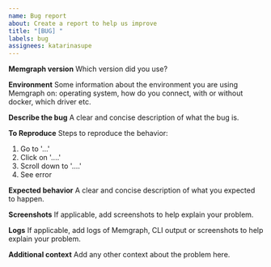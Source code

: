 ```yaml
---
name: Bug report
about: Create a report to help us improve
title: "[BUG] "
labels: bug
assignees: katarinasupe
---
```


**Memgraph version** Which version did you use?

**Environment** Some information about the environment you are using Memgraph
on: operating system, how do you connect, with or without docker, which driver
etc.

**Describe the bug** A clear and concise description of what the bug is.

**To Reproduce** Steps to reproduce the behavior:

1. Go to '...'
2. Click on '....'
3. Scroll down to '....'
4. See error

**Expected behavior** A clear and concise description of what you expected to
happen.

**Screenshots** If applicable, add screenshots to help explain your problem.

**Logs** If applicable, add logs of Memgraph, CLI output or screenshots to help
explain your problem.

**Additional context** Add any other context about the problem here.
